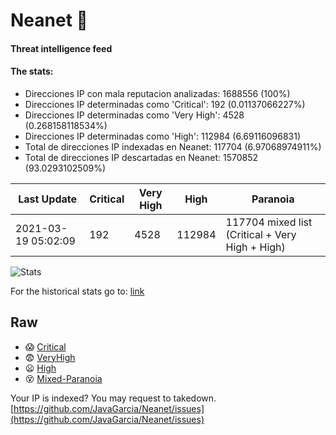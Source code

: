 # Neanet :hocho:
#### Threat intelligence feed
#### The stats:

- Direcciones IP con mala reputacion analizadas: 1688556 (100%)
- Direcciones IP determinadas como 'Critical':  192 (0.01137066227%)
- Direcciones IP determinadas como 'Very High':  4528 (0.268158118534%)
- Direcciones IP determinadas como 'High':  112984 (6.69116096831)
- Total de direcciones IP indexadas en Neanet:  117704 (6.97068974911%)
- Total de direcciones IP descartadas en Neanet:  1570852 (93.0293102509%)

| Last Update | Critical | Very High | High | Paranoia |
| --- | --- | --- | --- | --- |
| 2021-03-19 05:02:09 | 192 | 4528 | 112984 | 117704 mixed list (Critical + Very High + High)|

![Stats](https://docs.google.com/spreadsheets/d/e/2PACX-1vSnaNMIXVabIpDJjufMlzH7poXnshF3mgd8Is1g9ytUEzVsP5my4Trn8f-xkoLLQ38xpL3HtmUexLo6/pubchart?oid=501124687&format=image)

For the historical stats go to: [link](/stats.csv)
## Raw
- :scream: [Critical](https://raw.githubusercontent.com/JavaGarcia/Neanet/master/blacklists/neanet_critical.txt)
- :fearful: [VeryHigh](https://raw.githubusercontent.com/JavaGarcia/Neanet/master/blacklists/neanet_veryHigh.txtt)
- :frowning: [High](https://raw.githubusercontent.com/JavaGarcia/Neanet/master/blacklists/neanet_high.txt)
- :dizzy_face: [Mixed-Paranoia](https://raw.githubusercontent.com/JavaGarcia/Neanet/master/blacklists/neanet_all.txt)


Your IP is indexed? You may request to takedown. [https://github.com/JavaGarcia/Neanet/issues](https://github.com/JavaGarcia/Neanet/issues)










































































































































































































































































































































































































































































































































































































































































































































































































































































































































































































































































































































































































































































































































































































































































































































































































































































































































































































































































































































































































































































































































































































































































































































































































































































































































































































































































































































































































































































































































































































































































































































































































































































































































































































































































































































































































































































































































































































































































































































































































































































































































































































































































































































































































































































































































































































































































































































































































































































































































































































































































































































































